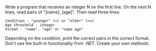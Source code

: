 Write a program that receives an integer N on the first line. On the next N lines, read pairs of "[name], [age]". Then read three lines:

	Condition - "younger" (<) or "older" (>=)
	Age threshold - integer
	Format - "name", "age" or "name age"

Depending on the condition, print the correct pairs in the correct format. Don't use the built-in functionality from .NET. Create your own methods.

